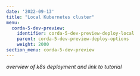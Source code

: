 ```yaml
---
date: '2022-09-13'
title: "Local Kubernetes cluster"
menu:
  corda-5-dev-preview:
    identifier: corda-5-dev-preview-deploy-local
    parent: corda-5-dev-preview-deploy-options
    weight: 2000
section_menu: corda-5-dev-preview
---
```

*overview of k8s deployment and link to tutorial*
